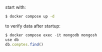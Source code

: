 start with:
```bash
$ docker compose up -d
```

to verify data after startup:
```js
$ docker compose exec -it mongodb mongosh
use db
db.comptes.find()
```
